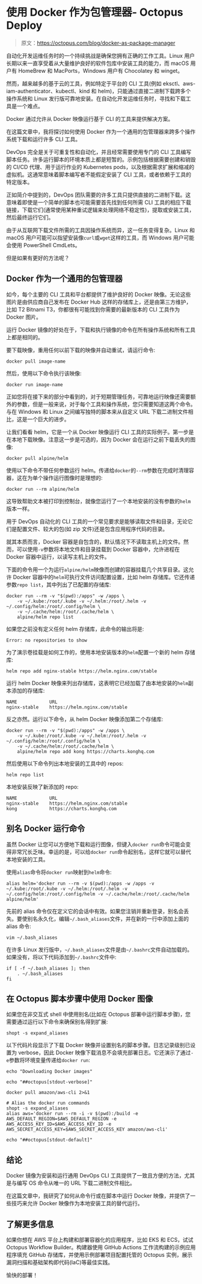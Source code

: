 # 使用 Docker 作为包管理器- Octopus Deploy

> 原文：<https://octopus.com/blog/docker-as-package-manager>

自动化开发运维任务时的一个持续挑战是确保您拥有正确的工作工具。Linux 用户长期以来一直享受着从大量维护良好的软件包库中安装工具的能力，而 macOS 用户有 HomeBrew 和 MacPorts，Windows 用户有 Chocolatey 和 winget。

然而，越来越多的基于云的工具，例如特定于平台的 CLI 工具(例如 eksctl、aws-iam-authenticator、kubectl、kind 和 helm)，只能通过直接二进制下载跨多个操作系统和 Linux 发行版可靠地安装。在自动化开发运维任务时，寻找和下载工具是一个难点。

Docker 通过允许从 Docker 映像运行基于 CLI 的工具来提供解决方案。

在这篇文章中，我将探讨如何使用 Docker 作为一个通用的包管理器来跨多个操作系统下载和运行许多 CLI 工具。

DevOps 完全是关于可重复性和自动化，并且经常需要使用专门的 CLI 工具编写脚本任务。许多运行脚本的环境本质上都是短暂的。示例包括根据需要创建和销毁的 CI/CD 代理、用于运行作业的 Kubernetes pods，以及根据需求扩展和缩减的虚拟机。这通常意味着脚本编写者不能假定安装了 CLI 工具，或者依赖于工具的特定版本。

正如简介中提到的，DevOps 团队需要的许多工具只提供直接的二进制下载。这意味着即使是一个简单的脚本也可能需要首先找到任何所需 CLI 工具的相应下载链接，下载它们(通常使用某种重试逻辑来处理网络不稳定性)，提取或安装工具，然后最终运行它们。

由于从互联网下载文件所需的工具因操作系统而异，这一任务变得复杂。Linux 和 macOS 用户可能可以指望安装像`curl`或`wget`这样的工具，而 Windows 用户可能会使用 PowerShell CmdLets。

但是如果有更好的方法呢？

## Docker 作为一个通用的包管理器

如今，每个主要的 CLI 工具和平台都提供了维护良好的 Docker 映像。无论这些图片是由供应商自己发布在 Docker Hub 这样的存储库上，还是由第三方维护，比如 T2 Bitnami T3，你都很有可能找到你需要的最新版本的 CLI 工具作为 Docker 图片。

运行 Docker 镜像的好处在于，下载和执行镜像的命令在所有操作系统和所有工具上都是相同的。

要下载映像，重用任何以前下载的映像并自动重试，请运行命令:

```
docker pull image-name 
```

然后，使用以下命令执行该映像:

```
docker run image-name 
```

正如您将在接下来的部分中看到的，对于短期管理任务，可靠地运行映像还需要额外的参数，但是一般来说，对于每个工具和操作系统，您只需要知道这两个命令。与在 Windows 和 Linux 之间编写独特的脚本来从自定义 URL 下载二进制文件相比，这是一个巨大的进步。

让我们看看 helm，它是一个从 Docker 映像运行 CLI 工具的实际例子。第一步是在本地下载映像。注意这一步是可选的，因为 Docker 会在运行之前下载丢失的图像:

```
docker pull alpine/helm 
```

使用以下命令不带任何参数运行 helm。传递给`docker`的`--rm`参数在完成时清理容器，这在为单个操作运行图像时是理想的:

```
docker run --rm alpine/helm 
```

这导致帮助文本被打印到控制台，就像您运行了一个本地安装的没有参数的`helm`版本一样。

用于 DevOps 自动化的 CLI 工具的一个常见要求是能够读取文件和目录，无论它们是配置文件、较大的包(如 zip 文件)还是包含应用程序代码的目录。

就其本质而言，Docker 容器是自包含的，默认情况下不读取主机上的文件。然而，可以使用`-v`参数将本地文件和目录挂载到 Docker 容器中，允许进程在 Docker 容器中运行，以读写主机上的文件。

下面的命令用一个为运行`alpine/helm`映像而创建的容器挂载几个共享目录。这允许 Docker 容器中的`helm`可执行文件访问配置设置，比如 helm 存储库。它还传递参数`repo list`，其中列出了已配置的存储库:

```
docker run --rm -v "$(pwd):/apps" -w /apps \
    -v ~/.kube:/root/.kube -v ~/.helm:/root/.helm -v ~/.config/helm:/root/.config/helm \
    -v ~/.cache/helm:/root/.cache/helm \
    alpine/helm repo list 
```

如果您之前没有定义任何 helm 存储库，此命令的输出将是:

```
Error: no repositories to show 
```

为了演示卷挂载是如何工作的，使用本地安装版本的`helm`配置一个新的 helm 存储库:

```
helm repo add nginx-stable https://helm.nginx.com/stable 
```

运行 helm Docker 映像来列出存储库，这表明它已经加载了由本地安装的`helm`副本添加的存储库:

```
NAME            URL
nginx-stable    https://helm.nginx.com/stable 
```

反之亦然。运行以下命令，从 helm Docker 映像添加第二个存储库:

```
docker run --rm -v "$(pwd):/apps" -w /apps \
    -v ~/.kube:/root/.kube -v ~/.helm:/root/.helm -v ~/.config/helm:/root/.config/helm \
    -v ~/.cache/helm:/root/.cache/helm \
    alpine/helm repo add kong https://charts.konghq.com 
```

然后使用以下命令列出本地安装的工具中的 repos:

```
helm repo list 
```

本地安装反映了新添加的 repo:

```
NAME            URL
nginx-stable    https://helm.nginx.com/stable
kong            https://charts.konghq.com 
```

## 别名 Docker 运行命令

虽然 Docker 让您可以方便地下载和运行图像，但键入`docker run`命令可能会变得非常冗长乏味。幸运的是，可以给`docker run`命令起别名，这样它就可以替代本地安装的工具。

使用`alias`命令将`docker run`映射到`helm`命令:

```
alias helm='docker run --rm -v $(pwd):/apps -w /apps -v ~/.kube:/root/.kube -v ~/.helm:/root/.helm -v ~/.config/helm:/root/.config/helm -v ~/.cache/helm:/root/.cache/helm alpine/helm' 
```

先前的 alias 命令仅在定义它的会话中有效。如果您注销并重新登录，别名会丢失。要使别名永久化，编辑`~/.bash_aliases`文件，并在新的一行中添加上面的 alias 命令:

```
vim ~/.bash_aliases 
```

在许多 Linux 发行版中，`~/.bash_aliases`文件是由`~/.bashrc`文件自动加载的。如果没有，将以下代码添加到`~/.bashrc`文件中:

```
if [ -f ~/.bash_aliases ]; then
    . ~/.bash_aliases
fi 
```

## 在 Octopus 脚本步骤中使用 Docker 图像

如果您在非交互式 shell 中使用别名(比如在 Octopus 部署中运行脚本步骤)，您需要通过运行以下命令来确保别名得到扩展:

```
shopt -s expand_aliases 
```

以下代码片段显示了下载 Docker 映像并设置别名的脚本步骤。日志记录级别已设置为 verbose，因此 Docker 映像下载消息不会填充部署日志。它还演示了通过`-e`参数将环境变量传递给`docker run`:

```
echo "Downloading Docker images"

echo "##octopus[stdout-verbose]"

docker pull amazon/aws-cli 2>&1

# Alias the docker run commands
shopt -s expand_aliases
alias aws='docker run --rm -i -v $(pwd):/build -e AWS_DEFAULT_REGION=$AWS_DEFAULT_REGION -e AWS_ACCESS_KEY_ID=$AWS_ACCESS_KEY_ID -e AWS_SECRET_ACCESS_KEY=$AWS_SECRET_ACCESS_KEY amazon/aws-cli'

echo "##octopus[stdout-default]" 
```

## 结论

Docker 镜像为安装和运行通用 DevOps CLI 工具提供了一致且方便的方法，尤其是与编写 OS 命令从唯一的 URL 下载二进制文件相比。

在这篇文章中，我研究了如何从命令行或在脚本中运行 Docker 映像，并提供了一些技巧来允许 Docker 映像作为本地安装工具的替代运行。

## 了解更多信息

如果你想在 AWS 平台上构建和部署容器化的应用程序，比如 EKS 和 ECS，试试 Octopus Workflow Builder。构建器使用 GitHub Actions 工作流构建的示例应用程序填充 GitHub 存储库，并使用示例部署项目配置托管的 Octopus 实例，展示漏洞扫描和基础架构即代码(IaC)等最佳实践。

愉快的部署！